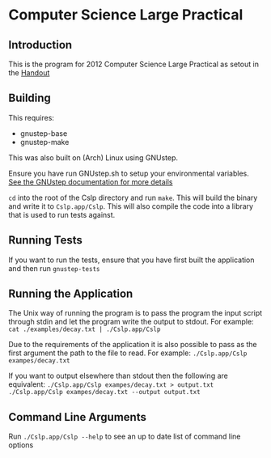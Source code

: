 Computer Science Large Practical
================================

Introduction
------------

This is the program for 2012 Computer Science Large Practical as setout in the [Handout](http://www.inf.ed.ac.uk/teaching/courses/cslp/coursework/CSLP-2012.pdf)

Building
------------
This requires:

* gnustep-base
* gnustep-make

This was also built on (Arch) Linux using GNUstep.

Ensure you have run GNUstep.sh to setup your environmental variables.
[See the GNUstep documentation for more details](http://www.gnustep.org/resources/documentation/User/GNUstep/gnustep-howto_4.html)

`cd` into the root of the Cslp directory and run `make`. This will build the binary and write it to  `Cslp.app/Cslp`.
This will also compile the code into a library that is used to run tests against.

Running Tests
-------------
If you want to run the tests, ensure that you have first built the application and then run `gnustep-tests`

Running the Application
-----------------------

The Unix way of running the program is to pass the program the input script
through stdin and let the program write the output to stdout.
For example: `cat ./examples/decay.txt | ./Cslp.app/Cslp`

Due to the requirements of the application it is also possible to pass as the first argument
the path to the file to read. For example: `./Cslp.app/Cslp exampes/decay.txt`

If you want to output elsewhere than stdout then the following are equivalent:
`./Cslp.app/Cslp exampes/decay.txt > output.txt`
`./Cslp.app/Cslp exampes/decay.txt --output output.txt`

Command Line Arguments
-----------------------
Run `./Cslp.app/Cslp --help` to see an up to date list of command line options
